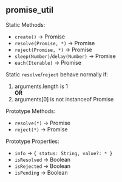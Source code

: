 ## promise_util

Static Methods:
- `create()` -> Promise
- `resolve(Promise, *)` -> Promise
- `reject(Promise, *)` -> Promise
- `sleep(Number)`/`delay(Number)` -> Promise
- `each(Iterable)` -> Promise

Static `resolve`/`reject` behave normally if:
1. arguments.length is 1  
**OR**
2. arguments[0] is not instanceof Promise

Prototype Methods:
- `resolve(*)` -> Promise
- `reject(*)` -> Promise

Prototype Properties:
- `info` -> `{ status: String, value?: * }`
- `isResolved` -> Boolean
- `isRejected` -> Boolean
- `isPending` -> Boolean
